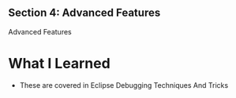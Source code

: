 ## Section 4: Advanced Features 

Advanced Features 

# What I Learned

- These are covered in Eclipse Debugging Techniques And Tricks